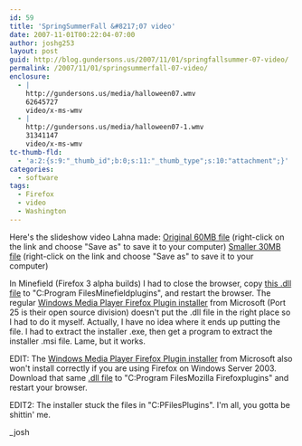```yaml
---
id: 59
title: 'SpringSummerFall &#8217;07 video'
date: 2007-11-01T00:22:04-07:00
author: joshg253
layout: post
guid: http://blog.gundersons.us/2007/11/01/springfallsummer-07-video/
permalink: /2007/11/01/springsummerfall-07-video/
enclosure:
  - |
    http://gundersons.us/media/halloween07.wmv
    62645727
    video/x-ms-wmv
  - |
    http://gundersons.us/media/halloween07-1.wmv
    31341147
    video/x-ms-wmv
tc-thumb-fld:
  - 'a:2:{s:9:"_thumb_id";b:0;s:11:"_thumb_type";s:10:"attachment";}'
categories:
  - software
tags:
  - Firefox
  - video
  - Washington
---
```

Here's the slideshow video Lahna made:
<a href="https://gundersons.us/media/halloween07.wmv">Original 60MB file</a> (right-click on the link and choose "Save as" to save it to your computer)
<a href="https://gundersons.us/media/halloween07-1.wmv">Smaller 30MB file</a> (right-click on the link and choose "Save as" to save it to your computer)

In Minefield (Firefox 3 alpha builds) I had to close the browser, copy <a href="https://gundersons.us/media/np-mswmp.dll">this .dll file</a> to "C:Program FilesMinefieldplugins", and restart the browser. The regular <a href="https://port25.technet.com/pages/windows-media-player-firefox-plugin-download.aspx"> Windows Media Player Firefox Plugin installer</a> from Microsoft (Port 25 is their open source division) doesn't put the .dll file in the right place so I had to do it myself. Actually, I have no idea where it ends up putting the file. I had to extract the installer .exe, then get a program to extract the installer .msi file. Lame, but it works.

EDIT: The <a href="https://port25.technet.com/pages/windows-media-player-firefox-plugin-download.aspx"> Windows Media Player Firefox Plugin installer</a> from Microsoft also won't install correctly if you are using Firefox on Windows Server 2003. Download that same <a href="https://gundersons.us/media/np-mswmp.dll">.dll file</a> to "C:Program FilesMozilla Firefoxplugins" and restart your browser.

EDIT2: The installer stuck the files in "C:PFilesPlugins". I'm all, you gotta be shittin' me.

_josh